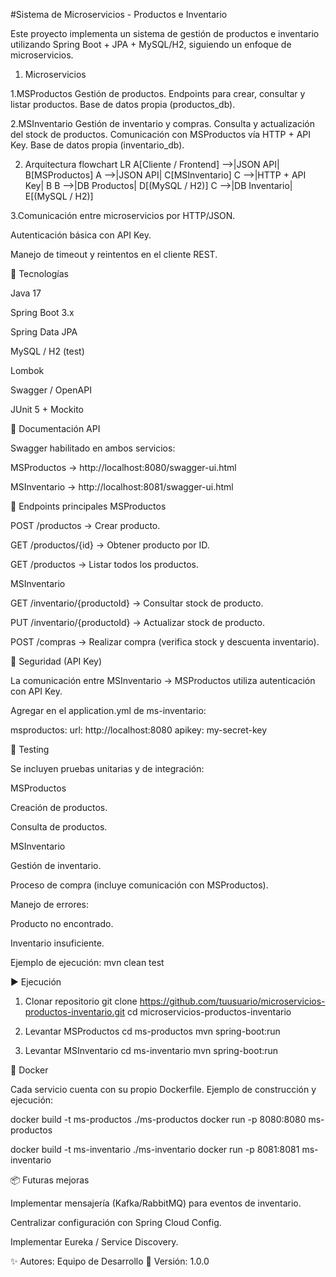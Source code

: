 #Sistema de Microservicios - Productos e Inventario

Este proyecto implementa un sistema de gestión de productos e inventario utilizando Spring Boot + JPA + MySQL/H2, siguiendo un enfoque de microservicios.

1. Microservicios

  1.MSProductos
    Gestión de productos.
    Endpoints para crear, consultar y listar productos.
    Base de datos propia (productos_db).
  
   2.MSInventario
    Gestión de inventario y compras.
    Consulta y actualización del stock de productos.
    Comunicación con MSProductos vía HTTP + API Key.
    Base de datos propia (inventario_db).

2. Arquitectura
flowchart LR
    A[Cliente / Frontend] -->|JSON API| B[MSProductos]
    A -->|JSON API| C[MSInventario]
    C -->|HTTP + API Key| B
    B -->|DB Productos| D[(MySQL / H2)]
    C -->|DB Inventario| E[(MySQL / H2)]


3.Comunicación entre microservicios por HTTP/JSON.

Autenticación básica con API Key.

Manejo de timeout y reintentos en el cliente REST.

🚀 Tecnologías

Java 17

Spring Boot 3.x

Spring Data JPA

MySQL / H2 (test)

Lombok

Swagger / OpenAPI

JUnit 5 + Mockito

📖 Documentación API

Swagger habilitado en ambos servicios:

MSProductos → http://localhost:8080/swagger-ui.html

MSInventario → http://localhost:8081/swagger-ui.html

📌 Endpoints principales
MSProductos

POST /productos → Crear producto.

GET /productos/{id} → Obtener producto por ID.

GET /productos → Listar todos los productos.

MSInventario

GET /inventario/{productoId} → Consultar stock de producto.

PUT /inventario/{productoId} → Actualizar stock de producto.

POST /compras → Realizar compra (verifica stock y descuenta inventario).

🔑 Seguridad (API Key)

La comunicación entre MSInventario → MSProductos utiliza autenticación con API Key.

Agregar en el application.yml de ms-inventario:

msproductos:
  url: http://localhost:8080
  apikey: my-secret-key

🧪 Testing

Se incluyen pruebas unitarias y de integración:

MSProductos

Creación de productos.

Consulta de productos.

MSInventario

Gestión de inventario.

Proceso de compra (incluye comunicación con MSProductos).

Manejo de errores:

Producto no encontrado.

Inventario insuficiente.

Ejemplo de ejecución:
mvn clean test

▶️ Ejecución
1. Clonar repositorio
git clone https://github.com/tuusuario/microservicios-productos-inventario.git
cd microservicios-productos-inventario

2. Levantar MSProductos
cd ms-productos
mvn spring-boot:run

3. Levantar MSInventario
cd ms-inventario
mvn spring-boot:run

🐳 Docker

Cada servicio cuenta con su propio Dockerfile.
Ejemplo de construcción y ejecución:

docker build -t ms-productos ./ms-productos
docker run -p 8080:8080 ms-productos

docker build -t ms-inventario ./ms-inventario
docker run -p 8081:8081 ms-inventario

📦 Futuras mejoras

Implementar mensajería (Kafka/RabbitMQ) para eventos de inventario.

Centralizar configuración con Spring Cloud Config.

Implementar Eureka / Service Discovery.

✨ Autores: Equipo de Desarrollo
📅 Versión: 1.0.0
